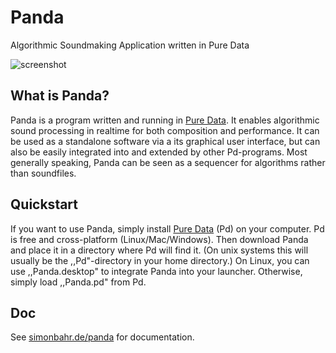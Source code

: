 # Panda

Algorithmic Soundmaking Application written in Pure Data

![screenshot](url "https://github.com/simonbahr/Panda/screenshot.jpg")

## What is Panda? 

Panda is a program written and running in [Pure Data](https://puredata.info/). It enables algorithmic sound processing in realtime for both composition and performance. It can be used as a standalone software via a its graphical user interface, but can also be easily integrated into and extended by other Pd-programs. Most generally speaking, Panda can be seen as a sequencer for algorithms rather than soundfiles.

## Quickstart

If you want to use Panda, simply install [Pure Data](https://puredata.info/) (Pd) on your computer. Pd is free and cross-platform (Linux/Mac/Windows). Then download Panda and place it in a directory where Pd will find it. (On unix systems this will usually be the ,,Pd"-directory in your home directory.) On Linux, you can use ,,Panda.desktop" to integrate Panda into your launcher. Otherwise, simply load ,,Panda.pd" from Pd.

## Doc

See [simonbahr.de/panda](https://www.simonbahr.de/panda) for documentation.
